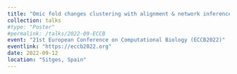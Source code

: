 ```yaml
---
title: "Omic fold changes clustering with alignment & network inference: a statistical approach to study the radiation response of endothelial cells."
collection: talks
#type: "Poster"
#permalink: /talks/2022-09-ECCB
event: "21st European Conference on Computational Biology (ECCB2022)"
eventlink: "https://eccb2022.org"
date: 2022-09-12
location: "Sitges, Spain"
---
```

